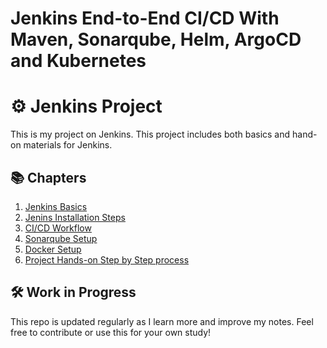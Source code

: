 # Jenkins End-to-End CI/CD With Maven, Sonarqube, Helm, ArgoCD and Kubernetes

# ⚙️ Jenkins Project

This is my project on Jenkins. This project includes both basics and hand-on materials for Jenkins.

## 📚 Chapters

1. [Jenkins Basics](01-jenkins-basics.md)
2. [Jenins Installation Steps](02-jenkins-installation.md)
3. [CI/CD Workflow](03-ci-cd-workflow.md)
4. [Sonarqube Setup](04-sonarqube-setup.md)
5. [Docker Setup](05-docker-setup.md)
6. [Project Hands-on Step by Step process](06-Hands-Step-by-Step.md)

## 🛠️ Work in Progress

This repo is updated regularly as I learn more and improve my notes. Feel free to contribute or use this for your own study!
